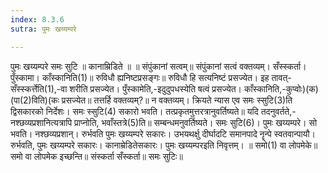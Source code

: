 ```yaml
---
index: 8.3.6
sutra: पुमः खय्यम्परे

---
```

पुमः खय्यम्परे समः सुटि ॥ कानाम्रिडिते ॥ ॥ संपुंकानां सत्वम्॥ संपुंकानां सत्वं वक्तव्यम्। सँस्स्कर्ता। पुँस्कामा। काँस्कानिति(1)॥ रुविधौ ह्यनिष्टप्रसङ्गः॥ रुविधौ हि सत्यनिष्टं प्रसज्येत। इह तावत्-सँस्स्कर्त्तेति(1),-वा शरीति प्रसज्येत। पुँस्कामेति,-इदुदुपधस्येति षत्वं प्रसज्येत। काँस्कानिति,-कुप्वोः)(क)(पा(2)विति)(कः प्रसज्येत॥ तत्तर्हि वक्तव्यम्?॥ न वक्तव्यम्। क्रियते न्यास एव समः स्सुटि(3)ति द्विसकारको निर्देशः। समः स्सुटि(4) सकारो भवति। तत्प्रकृतमुत्तरत्रानुवर्तिष्यते॥ यदि तदनुवर्तते,-नश्छव्यप्रशानित्यत्रापि प्राप्नोति, भवाँस्तत्रे(5)ति॥ सम्बन्धमनुवर्तिष्यते। समः सुटि(6)। पुमः खय्यम्परे। सो भवति। नश्छव्यप्रशान्। रुर्भवति पुमः खय्यम्परे सकारः। उभयथर्क्षु दीर्घादटि समानपादे नॄन्पे स्वतवान्पायौ। रुर्भवति, पुमः खय्यम्परे सकारः। कानाम्रेडितेसकारः। पुमः खय्यम्परइति निवृत्तम्। ॥ समो(1) वा लोपमेके॥ समो वा लोपमेक इच्छन्ति॥ संस्कर्ता सँस्कर्ता॥ समः सुटिः॥